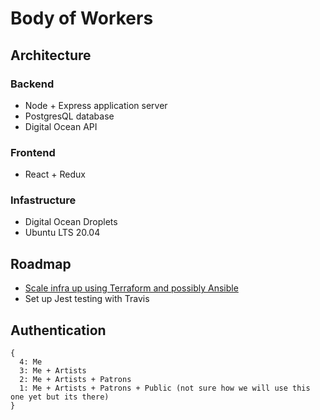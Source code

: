 # Body of Workers

## Architecture

### Backend
- Node + Express application server
- PostgresQL database
- Digital Ocean API

### Frontend

- React + Redux

### Infastructure

- Digital Ocean Droplets
- Ubuntu LTS 20.04

## Roadmap

- [Scale infra up using Terraform and possibly Ansible](https://docs.digitalocean.com/reference/terraform/terraform-deploy/)
- Set up Jest testing with Travis

## Authentication
```
{ 
  4: Me
  3: Me + Artists
  2: Me + Artists + Patrons
  1: Me + Artists + Patrons + Public (not sure how we will use this one yet but its there)
}
```
